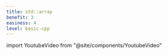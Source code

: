 ```yaml
---
title: std::array
benefit: 3
easiness: 4
level: basic-cpp
---
```

import YoutubeVideo from "@site/components/YoutubeVideo"

<YoutubeVideo id="Hw42GkHPyvk?list=PLlrATfBNZ98dudnM48yfGUldqGD0S4FFb"/>